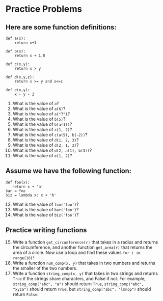 
# Practice Problems

## Here are some function definitions:

```
def a(x):
    return x+1

def b(x):
    return x + 1.0

def c(x,y):
    return x > y

def d(x,y,z):
    return x >= y and x<=z

def e(x,y):
    x + y - 2
```

1. What is the value of `a`?
2. What is the value of `a(6)`?
3. What is the value of `a("7")`?
4. What is the value of `b(5)`?
5. What is the value of `b(a(1))`?
6. What is the value of `c(1, 2)`?
7. What is the value of `c(a(5), b(-2))`?
8. What is the value of `d(1, 2, 3)`?
9. What is the value of `d(2, 1, 3)`?
10. What is the value of `d(2, a(1), b(3))`?
11. What is the value of `e(1, 2)`?

## Assume we have the following function:

```
def foo(x):
   return x + 'a'
bar = foo
biz = lambda x: x + 'b'
```

12. What is the value of `foo('foo')`?
13. What is the value of `bar('foo')`?
14. What is the value of `biz('foo')`?

## Practice writing functions
15. Write a function `get_circumference(r)` that takes in a radius and returns the circumference, and another function `get_area(r)` that returns the area of a circle. Now use a loop and find these values `for i in range(10)`!
16. Write a function `num_comp(x, y)` that takes in two numbers and returns the smaller of the two numbers.
17. Write a function `string_comp(x, y)` that takes in two strings and returns `True` if the strings share characters, and False if not. For example, `string_comp("abc", "a")` should return `True`, `string_comp("abc", "xyza")` should return `True`, but `string_comp("abc", "lmnop")` should return `False`.